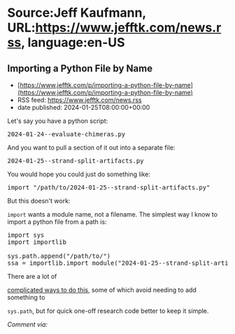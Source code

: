 # Source:Jeff Kaufmann, URL:https://www.jefftk.com/news.rss, language:en-US

## Importing a Python File by Name
 - [https://www.jefftk.com/p/importing-a-python-file-by-name](https://www.jefftk.com/p/importing-a-python-file-by-name)
 - RSS feed: https://www.jefftk.com/news.rss
 - date published: 2024-01-25T08:00:00+00:00

<p><span>

Let's say you have a python script:

</span>

<pre>
2024-01-24--evaluate-chimeras.py
</pre>

And you want to pull a section of it out into a separate file:



<pre>
2024-01-25--strand-split-artifacts.py
</pre>

You would hope you could just do something like:



<pre>
import "/path/to/2024-01-25--strand-split-artifacts.py"
</pre>

But this doesn't work: 

<code>import</code> wants a module name, not a
filename.  The simplest way I know to import a python file from a path
is:



<pre>
import sys
import importlib

sys.path.append("/path/to/")
ssa = importlib.import_module("2024-01-25--strand-split-artifacts")
</pre>

There are a lot of 

<a href="https://stackoverflow.com/questions/67631/how-can-i-import-a-module-dynamically-given-the-full-path">complicated
ways to do this</a>, some of which avoid needing to add something to


<code>sys.path</code>, but for quick one-off research code better to
keep it simple.

  

<p><i>Comment via: <a href="https://www.facebook.com

